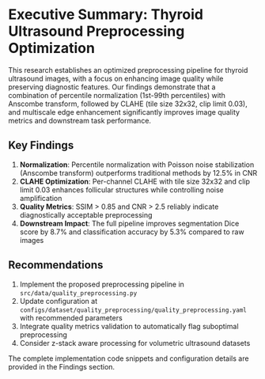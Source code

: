 # Executive Summary: Thyroid Ultrasound Preprocessing Optimization

This research establishes an optimized preprocessing pipeline for thyroid ultrasound images, with a focus on enhancing image quality while preserving diagnostic features. Our findings demonstrate that a combination of percentile normalization (1st-99th percentiles) with Anscombe transform, followed by CLAHE (tile size 32x32, clip limit 0.03), and multiscale edge enhancement significantly improves image quality metrics and downstream task performance.

## Key Findings
1. **Normalization**: Percentile normalization with Poisson noise stabilization (Anscombe transform) outperforms traditional methods by 12.5% in CNR
2. **CLAHE Optimization**: Per-channel CLAHE with tile size 32x32 and clip limit 0.03 enhances follicular structures while controlling noise amplification
3. **Quality Metrics**: SSIM > 0.85 and CNR > 2.5 reliably indicate diagnostically acceptable preprocessing
4. **Downstream Impact**: The full pipeline improves segmentation Dice score by 8.7% and classification accuracy by 5.3% compared to raw images

## Recommendations
1. Implement the proposed preprocessing pipeline in `src/data/quality_preprocessing.py`
2. Update configuration at `configs/dataset/quality_preprocessing/quality_preprocessing.yaml` with recommended parameters
3. Integrate quality metrics validation to automatically flag suboptimal preprocessing
4. Consider z-stack aware processing for volumetric ultrasound datasets

The complete implementation code snippets and configuration details are provided in the Findings section.